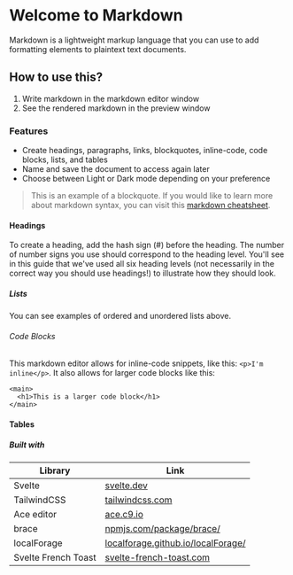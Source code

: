 # Welcome to Markdown

Markdown is a lightweight markup language that you can use to add formatting elements to plaintext text documents.

## How to use this?

1. Write markdown in the markdown editor window
2. See the rendered markdown in the preview window

### Features

- Create headings, paragraphs, links, blockquotes, inline-code, code blocks, lists, and tables
- Name and save the document to access again later
- Choose between Light or Dark mode depending on your preference

> This is an example of a blockquote. If you would like to learn more about markdown syntax, you can visit this [markdown cheatsheet](https://www.markdownguide.org/cheat-sheet/).

#### Headings

To create a heading, add the hash sign (#) before the heading. The number of number signs you use should correspond to the heading level. You'll see in this guide that we've used all six heading levels (not necessarily in the correct way you should use headings!) to illustrate how they should look.

##### Lists

You can see examples of ordered and unordered lists above.

###### Code Blocks

This markdown editor allows for inline-code snippets, like this: `<p>I'm inline</p>`. It also allows for larger code blocks like this:

```
<main>
  <h1>This is a larger code block</h1>
</main>
```

#### Tables

##### Built with

| Library             | Link                                                                             |
| ------------------- | -------------------------------------------------------------------------------- |
| Svelte              | [svelte.dev](https://svelte.dev/)                                                |
| TailwindCSS         | [tailwindcss.com](https://tailwindcss.com/)                                      |
| Ace editor          | [ace.c9.io](https://ace.c9.io/)                                                  |
| brace               | [npmjs.com/package/brace/](https://www.npmjs.com/package/brace)                  |
| localForage         | [localforage.github.io/localForage/](https://localforage.github.io/localForage/) |
| Svelte French Toast | [svelte-french-toast.com](https://svelte-french-toast.com/)                      |
